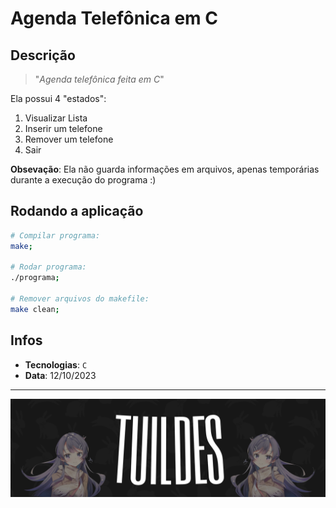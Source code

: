 # Agenda Telefônica em C

## Descrição

> "_Agenda telefônica feita em C_"

Ela possui 4 "estados":

1. Visualizar Lista
2. Inserir um telefone
3. Remover um telefone
4. Sair

**Obsevação**: Ela não guarda informações em arquivos, apenas temporárias durante a execução do programa :)

## Rodando a aplicação

```bash
# Compilar programa:
make;

# Rodar programa:
./programa;

# Remover arquivos do makefile:
make clean;
```

## Infos

* **Tecnologias**: `C`
* **Data**: 12/10/2023

---

![dads](banner.png)
